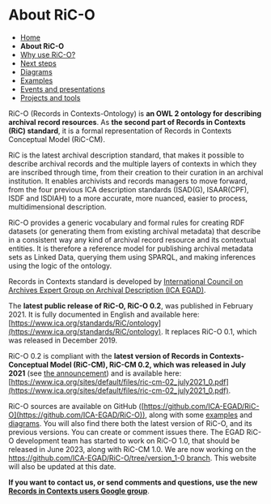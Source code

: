 # About RiC-O


* [Home](index.html)
* **About RiC-O**
* [Why use RiC-O?](why-use-RiC-O.html)
* [Next steps](next-steps.html)
* [Diagrams](diagrams.html)
* [Examples](examples.html)
* [Events and presentations](events.html)
* [Projects and tools](projects-and-tools.html)



RiC-O (Records in Contexts-Ontology) is **an OWL 2 ontology for describing archival record resources**. As **the second part of Records in Contexts (RiC) standard**, it is a formal representation of Records in Contexts Conceptual Model (RiC-CM).

RiC is the latest archival description standard, that makes it possible to describe archival records and the multiple layers of contexts in which they are inscribed through time, from their creation to their curation in an archival institution. It enables archivists and records managers to move forward, from the four previous ICA description standards (ISAD(G), ISAAR(CPF), ISDF and ISDIAH) to a more accurate, more nuanced, easier to process, multidimensional description.

RiC-O provides a generic vocabulary and formal rules for creating RDF datasets (or generating them from existing archival metadata) that describe in a consistent way any kind of archival record resource and its contextual entities. It is therefore a reference model for publishing archival metadata sets as Linked Data, querying them using SPARQL, and making inferences using the logic of the ontology.

Records in Contexts standard is developed by [International Council on Archives Expert Group on Archival Description (ICA EGAD)](https://www.ica.org/en/egad-steering-committee-0).

The **latest public release of RiC-O, RiC-O 0.2**, was published in February 2021. It is fully documented in English and available here: [https://www.ica.org/standards/RiC/ontology](https://www.ica.org/standards/RiC/ontology). It replaces RiC-O 0.1, which was released in December 2019.

RiC-O 0.2 is compliant with the **latest version of Records in Contexts-Conceptual Model (RiC-CM), RiC-CM 0.2, which was released in July 2021** (see [the announcement](https://www.ica.org/en/public-release-of-records-in-contexts-conceptual-model-02)) and is available here: [https://www.ica.org/sites/default/files/ric-cm-02_july2021_0.pdf](https://www.ica.org/sites/default/files/ric-cm-02_july2021_0.pdf).

RiC-O sources are available on GitHub ([https://github.com/ICA-EGAD/RiC-O](https://github.com/ICA-EGAD/RiC-O)), along with some [examples](examples.html) and [diagrams](diagrams.html). You will also find there both the latest version of RiC-O, and its previous versions. You can create or comment issues there.
The EGAD RiC-O development team has started to work on RiC-O 1.0, that should be released in June 2023, along with RiC-CM 1.0. We are now working on the [https://github.com/ICA-EGAD/RiC-O/tree/version_1-0 branch](https://github.com/ICA-EGAD/RiC-O/tree/version_1-0). This website will also be updated at this date.

**If you want to contact us, or send comments and questions, use the new [Records in Contexts users Google group](https://groups.google.com/g/Records_in_Contexts_users)**.

